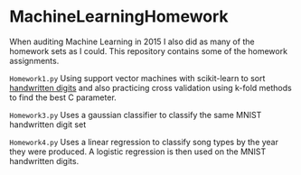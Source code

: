 # MachineLearningHomework

When auditing Machine Learning in 2015 I also did as many of the homework sets as I could. This repository contains some of the homework assignments.

`Homework1.py` Using support vector machines with scikit-learn to sort [handwritten digits](http://yann.lecun.com/exdb/mnist/) and also practicing cross validation using k-fold methods to find the best C parameter.

`Homework3.py` Uses a gaussian classifier to classify the same MNIST handwritten digit set

`Homework4.py` Uses a linear regression to classify song types by the year they were produced. A logistic regression is then used on the MNIST handwritten digits.

